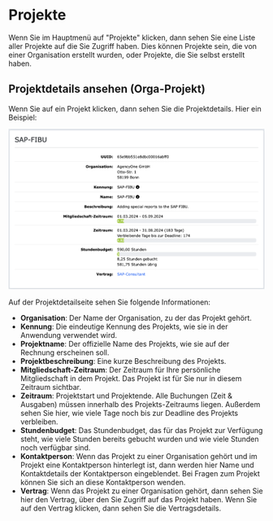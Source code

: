 # Projekte

Wenn Sie im Hauptmenü auf "Projekte" klicken, dann sehen Sie eine Liste aller Projekte auf die Sie Zugriff haben.
Dies können Projekte sein, die von einer Organisation erstellt wurden, oder Projekte, die Sie selbst erstellt haben.

## Projektdetails ansehen (Orga-Projekt)

Wenn Sie auf ein Projekt klicken, dann sehen Sie die Projektdetails. Hier ein Beispiel:

![Projektdetails](../img/context-freelance/project-col-info-de.png)

Auf der Projektdetailseite sehen Sie folgende Informationen:

- **Organisation**: Der Name der Organisation, zu der das Projekt gehört.
- **Kennung**: Die eindeutige Kennung des Projekts, wie sie in der Anwendung verwendet wird.
- **Projektname**: Der offizielle Name des Projekts, wie sie auf der Rechnung erscheinen soll.
- **Projektbeschreibung**: Eine kurze Beschreibung des Projekts.
- **Mitgliedschaft-Zeitraum**: Der Zeitraum für Ihre persönliche Mitgliedschaft in dem Projekt. Das Projekt ist für Sie nur in diesem Zeitraum sichtbar.
- **Zeitraum**: Projektstart und Projektende. Alle Buchungen (Zeit & Ausgaben) müssen innerhalb des Projekts-Zeitraums liegen. Außerdem sehen Sie hier, wie viele Tage noch bis zur Deadline des Projekts verbleiben.
- **Stundenbudget**: Das Stundenbudget, das für das Projekt zur Verfügung steht, wie viele Stunden bereits gebucht wurden und wie viele Stunden noch verfügbar sind.
- **Kontaktperson**: Wenn das Projekt zu einer Organisation gehört und im Projekt eine Kontaktperson hinterlegt ist, dann werden hier Name und Kontaktdetails der Kontaktperson eingeblendet. Bei Fragen zum Projekt können Sie sich an diese Kontaktperson wenden.
- **Vertrag**: Wenn das Projekt zu einer Organisation gehört, dann sehen Sie hier den Vertrag, über den Sie Zugriff auf das Projekt haben. Wenn Sie auf den Vertrag klicken, dann sehen Sie die Vertragsdetails.
